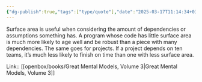```yaml
---
{"dg-publish":true,"tags":["type/quote"],"date":"2025-03-17T11:14:34+03:00","title":"more dependencies less likely to finish on time","modified_at":"2025-03-17T11:14:54+03:00","aliases":"more dependencies less likely to finish on time","permalink":"/mine/quotes/202503171115/","dgPassFrontmatter":true}
---
```



> 
Surface area is useful when considering the amount of dependencies or assumptions something has. A program whose code has little surface area is much more likely to age well and be robust than a piece with many dependencies. The same goes for projects. If a project depends on ten teams, it’s much less likely to finish on time than one with less surface area.

Link:: [[openbox/books/Great Mental Models, Volume 3|Great Mental Models, Volume 3]] 
